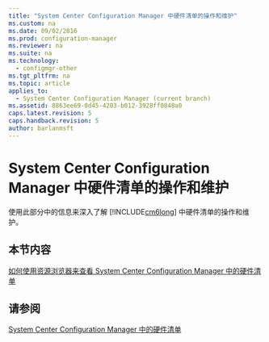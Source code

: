 ```yaml
---
title: "System Center Configuration Manager 中硬件清单的操作和维护"
ms.custom: na
ms.date: 09/02/2016
ms.prod: configuration-manager
ms.reviewer: na
ms.suite: na
ms.technology: 
  - configmgr-other
ms.tgt_pltfrm: na
ms.topic: article
applies_to: 
  - System Center Configuration Manager (current branch)
ms.assetid: 8863ee69-0d45-4203-b012-3928ff0848a0
caps.latest.revision: 5
caps.handback.revision: 5
author: barlanmsft
---
```

# System Center Configuration Manager 中硬件清单的操作和维护
使用此部分中的信息来深入了解 [!INCLUDE[cm6long](../LocTest/includes/cm6long_md.md)] 中硬件清单的操作和维护。  
  
## 本节内容  
 [如何使用资源浏览器来查看 System Center Configuration Manager 中的硬件清单](../LocTest/How-to-use-Resource-Explorer-to-view-hardware-inventory-in-System-Center-Configuration-Manager.md)  
  
## 请参阅  
 [System Center Configuration Manager 中的硬件清单](../LocTest/Hardware-inventory-in-System-Center-Configuration-Manager.md)